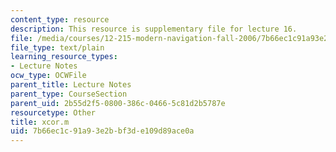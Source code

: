 ```yaml
---
content_type: resource
description: This resource is supplementary file for lecture 16.
file: /media/courses/12-215-modern-navigation-fall-2006/7b66ec1c91a93e2bbf3de109d89ace0a_xcor.m
file_type: text/plain
learning_resource_types:
- Lecture Notes
ocw_type: OCWFile
parent_title: Lecture Notes
parent_type: CourseSection
parent_uid: 2b55d2f5-0800-386c-0466-5c81d2b5787e
resourcetype: Other
title: xcor.m
uid: 7b66ec1c-91a9-3e2b-bf3d-e109d89ace0a
---
```

